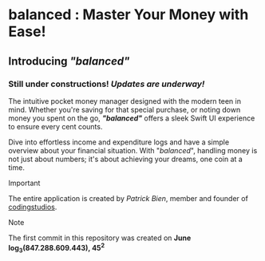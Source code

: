 # balanced : Master Your Money with Ease!

## Introducing ***"**balanced**"***

### Still under constructions! ***Updates are underway!***

The intuitive pocket money manager designed with the modern teen in mind. Whether you're saving for that special purchase, or noting down money you spent on the go, ***"*balanced*"*** offers a sleek Swift UI experience to ensure every cent counts. 

Dive into effortless income and expenditure logs and have a simple overview about your financial situation. With "*balanced*", handling money is not just about numbers; it's about achieving your dreams, one coin at a time.

> [!IMPORTANT]
> The entire application is created by *Patrick Bien*, member and founder of [codingstudios](https://codingstudios.click).

> [!NOTE]
> The first commit in this repository was created on **June log<sub>3</sub>(847.288.609.443), 45<sup>2</sup>**


